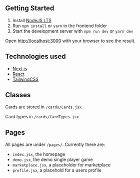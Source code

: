 ## Getting Started

1. Install [NodeJS LTS](https://nodejs.org/en/)
2. Run `npm install` or `yarn` in the frontend folder
3. Start the development server with `npm run dev` or `yarn dev`

Open [http://localhost:3000](http://localhost:3000) with your browser to see the result.

## Technologies used

- [Next.js](https://nextjs.org/)
- [React](https://reactjs.org/)
- [TailwindCSS](https://tailwindcss.com/)

## Classes

Cards are stored in `/cards/Cards.jsx`

Card types in `/cards/CardTypes.jsx`

## Pages

All pages are under `/pages/`.
Currently there are:

- `index.jsx`, the homepage
- `demo.jsx`, the demo single player game
- `marketplace.jsx`, a placeholder for marketplace
- `profile.jsx`, a placehold for a users profile
